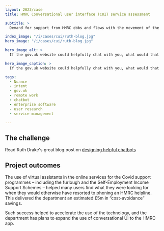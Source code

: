 ```yaml
---
layout: 2023/case
title: HMRC Conversational user interface (CUI) service assessment

subtitle: >
  Demand for support from HMRC ebbs and flows with the movement of the financial year. The CUI assistant was designed to complement telephone and webchat support, helping customers self-serve by offering quick and queue-free answers to simple questions and providing much wanted 24-7 help with support during the pandemic.

index_image: "/i/cases/cui/ruth-blog.jpg"
hero_image: "/i/cases/cui/ruth-blog.jpg"

hero_image_alt: >
  If the gov.uk website could helpfully chat with you, what would that experience be like?

hero_image_caption: >
  If the gov.uk website could helpfully chat with you, what would that experience be like?

tags: 
  - Nuance
  - intent
  - gov.uk
  - remote work
  - chatbot
  - enterprise software
  - user research
  - service management

---
```


## The challenge

Read Ruth Drake's great blog post on [designing helpful chatbots](https://designnotes.blog.gov.uk/2022/06/14/6-tips-for-building-a-genuinely-helpful-chatbot/)


## Project outcomes

The use of virtual assistants in the online services for the Covid support programmes – including the furlough and the Self-Employment Income Support Schemes – helped many users find what they were looking for when they would otherwise have resorted to phoning an HMRC helpline. This delivered the department an estimated £5m in “cost-avoidance” savings.

Such success helped to accelerate the use of the technology, and the department has plans to expand the use of conversational UI to the HMRC app.

